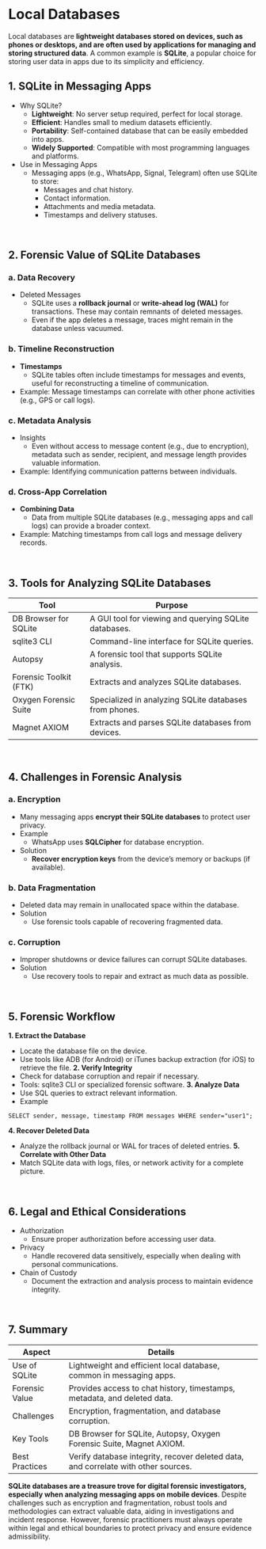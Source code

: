 <br>

# Local Databases
Local databases are **lightweight databases stored on devices, such as phones or desktops, and are often used by applications for managing and storing structured data**. A common example is **SQLite**, a popular choice for storing user data in apps due to its simplicity and efficiency.

## 1. SQLite in Messaging Apps
  - Why SQLite?
    - **Lightweight**: No server setup required, perfect for local storage.
    - **Efficient**: Handles small to medium datasets efficiently.
    - **Portability**: Self-contained database that can be easily embedded into apps.
    - **Widely Supported**: Compatible with most programming languages and platforms.
  - Use in Messaging Apps
    - Messaging apps (e.g., WhatsApp, Signal, Telegram) often use SQLite to store:
      - Messages and chat history.
      - Contact information.
      - Attachments and media metadata.
      - Timestamps and delivery statuses.  
<br>

## 2. Forensic Value of SQLite Databases

### a. Data Recovery
  - Deleted Messages
    - SQLite uses a **rollback journal** or **write-ahead log (WAL)** for transactions. These may contain remnants of deleted messages.
    - Even if the app deletes a message, traces might remain in the database unless vacuumed.

### b. Timeline Reconstruction
  - **Timestamps**
    - SQLite tables often include timestamps for messages and events, useful for reconstructing a timeline of communication.
  - Example: Message timestamps can correlate with other phone activities (e.g., GPS or call logs).

### c. Metadata Analysis
  - Insights
    - Even without access to message content (e.g., due to encryption), metadata such as sender, recipient, and message length provides valuable information.
  - Example: Identifying communication patterns between individuals.

### d. Cross-App Correlation
  - **Combining Data**
    - Data from multiple SQLite databases (e.g., messaging apps and call logs) can provide a broader context.
  - Example: Matching timestamps from call logs and message delivery records.  
<br>

## 3. Tools for Analyzing SQLite Databases

| Tool | Purpose |
| ---- | ------- |
| DB Browser for SQLite | A GUI tool for viewing and querying SQLite databases. |
| sqlite3 CLI | Command-line interface for SQLite queries. |
| Autopsy | A forensic tool that supports SQLite analysis. |
| Forensic Toolkit (FTK) | Extracts and analyzes SQLite databases. |
| Oxygen Forensic Suite | Specialized in analyzing SQLite databases from phones. |
| Magnet AXIOM | Extracts and parses SQLite databases from devices. |
  
<br>

## 4. Challenges in Forensic Analysis

### a. Encryption
  - Many messaging apps **encrypt their SQLite databases** to protect user privacy.
  - Example
    - WhatsApp uses **SQLCipher** for database encryption.
  - Solution
    - **Recover encryption keys** from the device’s memory or backups (if available).

### b. Data Fragmentation
  - Deleted data may remain in unallocated space within the database.
  - Solution
    - Use forensic tools capable of recovering fragmented data.

### c. Corruption
  - Improper shutdowns or device failures can corrupt SQLite databases.
  - Solution
    - Use recovery tools to repair and extract as much data as possible.  
<br>

## 5. Forensic Workflow
**1. Extract the Database**
  - Locate the database file on the device.
  - Use tools like ADB (for Android) or iTunes backup extraction (for iOS) to retrieve the file.
**2. Verify Integrity**
  - Check for database corruption and repair if necessary.
  - Tools: sqlite3 CLI or specialized forensic software.
**3. Analyze Data**
  - Use SQL queries to extract relevant information.
  - Example

```
SELECT sender, message, timestamp FROM messages WHERE sender="user1";
```

**4. Recover Deleted Data**
  - Analyze the rollback journal or WAL for traces of deleted entries.
**5. Correlate with Other Data**
  - Match SQLite data with logs, files, or network activity for a complete picture.  
<br>

## 6. Legal and Ethical Considerations
  - Authorization
    - Ensure proper authorization before accessing user data.
  - Privacy
    - Handle recovered data sensitively, especially when dealing with personal communications.
  - Chain of Custody
    - Document the extraction and analysis process to maintain evidence integrity.  
<br>

## 7. Summary

| Aspect | Details |
| ------ | ------- |
| Use of SQLite | Lightweight and efficient local database, common in messaging apps. |
| Forensic Value | Provides access to chat history, timestamps, metadata, and deleted data. |
| Challenges | Encryption, fragmentation, and database corruption. |
| Key Tools | DB Browser for SQLite, Autopsy, Oxygen Forensic Suite, Magnet AXIOM. |
| Best Practices | Verify database integrity, recover deleted data, and correlate with other sources. |

**SQLite databases are a treasure trove for digital forensic investigators, especially when analyzing messaging apps on mobile devices**. Despite challenges such as encryption and fragmentation, robust tools and methodologies can extract valuable data, aiding in investigations and incident response. However, forensic practitioners must always operate within legal and ethical boundaries to protect privacy and ensure evidence admissibility.  
<br>